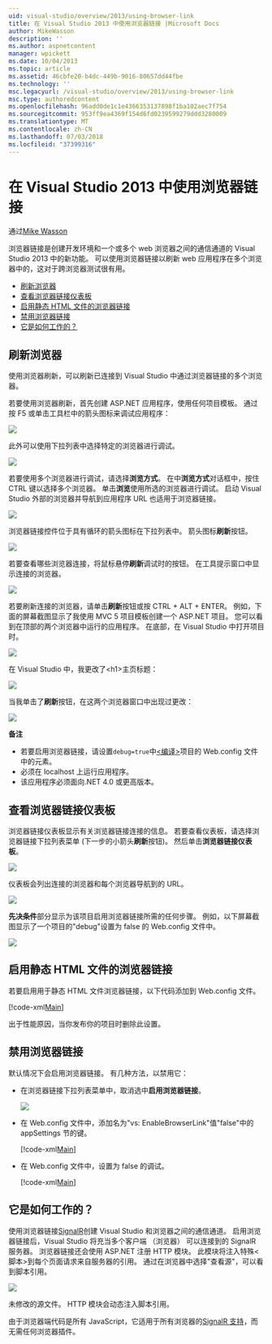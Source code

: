 ```yaml
---
uid: visual-studio/overview/2013/using-browser-link
title: 在 Visual Studio 2013 中使用浏览器链接 |Microsoft Docs
author: MikeWasson
description: ''
ms.author: aspnetcontent
manager: wpickett
ms.date: 10/04/2013
ms.topic: article
ms.assetid: 46cbfe20-b4dc-449b-9016-80657dd44fbe
ms.technology: ''
msc.legacyurl: /visual-studio/overview/2013/using-browser-link
msc.type: authoredcontent
ms.openlocfilehash: 96add0de1c1e4366353137898f1ba102aec7f754
ms.sourcegitcommit: 953ff9ea4369f154d6fd0239599279ddd3280009
ms.translationtype: MT
ms.contentlocale: zh-CN
ms.lasthandoff: 07/03/2018
ms.locfileid: "37399316"
---
```

<a name="using-browser-link-in-visual-studio-2013"></a>在 Visual Studio 2013 中使用浏览器链接
====================
通过[Mike Wasson](https://github.com/MikeWasson)

浏览器链接是创建开发环境和一个或多个 web 浏览器之间的通信通道的 Visual Studio 2013 中的新功能。 可以使用浏览器链接以刷新 web 应用程序在多个浏览器中的，这对于跨浏览器测试很有用。

- [刷新浏览器](#browser-refresh)
- [查看浏览器链接仪表板](#dashboard)
- [启用静态 HTML 文件的浏览器链接](#static-html)
- [禁用浏览器链接](#disabling)
- [它是如何工作的？](#how-it-works)

<a id="browser-refresh"></a>
## <a name="browser-refresh"></a>刷新浏览器

使用浏览器刷新，可以刷新已连接到 Visual Studio 中通过浏览器链接的多个浏览器。

若要使用浏览器刷新，首先创建 ASP.NET 应用程序，使用任何项目模板。 通过按 F5 或单击工具栏中的箭头图标来调试应用程序：

![](using-browser-link/_static/image1.png)

此外可以使用下拉列表中选择特定的浏览器进行调试。

![](using-browser-link/_static/image2.png)

若要使用多个浏览器进行调试，请选择**浏览方式**。 在中**浏览方式**对话框中，按住 CTRL 键以选择多个浏览器。 单击**浏览**使用所选的浏览器进行调试。 启动 Visual Studio 外部的浏览器并导航到应用程序 URL 也适用于浏览器链接。

![](using-browser-link/_static/image3.png)

浏览器链接控件位于具有循环的箭头图标在下拉列表中。 箭头图标**刷新**按钮。

![](using-browser-link/_static/image4.png)

若要查看哪些浏览器连接，将鼠标悬停**刷新**调试时的按钮。 在工具提示窗口中显示连接的浏览器。

![](using-browser-link/_static/image5.png)

若要刷新连接的浏览器，请单击**刷新**按钮或按 CTRL + ALT + ENTER。 例如，下面的屏幕截图显示了我使用 MVC 5 项目模板创建一个 ASP.NET 项目。 您可以看到在顶部的两个浏览器中运行的应用程序。 在底部，在 Visual Studio 中打开项目时。

![](using-browser-link/_static/image6.png)

在 Visual Studio 中，我更改了&lt;h1&gt;主页标题：

![](using-browser-link/_static/image7.png)

当我单击了**刷新**按钮，在这两个浏览器窗口中出现过更改：

![](using-browser-link/_static/image8.png)

**备注**

- 若要启用浏览器链接，请设置`debug=true`中[&lt;编译&gt;](https://msdn.microsoft.com/library/s10awwz0(v=vs.85).aspx)项目的 Web.config 文件中的元素。
- 必须在 localhost 上运行应用程序。
- 该应用程序必须面向.NET 4.0 或更高版本。

<a id="dashboard"></a>
## <a name="viewing-the-browser-link-dashboard"></a>查看浏览器链接仪表板

浏览器链接仪表板显示有关浏览器链接连接的信息。 若要查看仪表板，请选择浏览器链接下拉列表菜单 (下一步的小箭头**刷新**按钮)。 然后单击**浏览器链接仪表板**。

![](using-browser-link/_static/image9.png)

仪表板会列出连接的浏览器和每个浏览器导航到的 URL。

![](using-browser-link/_static/image10.png)

**先决条件**部分显示为该项目启用浏览器链接所需的任何步骤。 例如，以下屏幕截图显示了一个项目的"debug"设置为 false 的 Web.config 文件中。

![](using-browser-link/_static/image11.png)

<a id="static-html"></a>
## <a name="enabling-browser-link-for-static-html-files"></a>启用静态 HTML 文件的浏览器链接

若要启用用于静态 HTML 文件浏览器链接，以下代码添加到 Web.config 文件。

[!code-xml[Main](using-browser-link/samples/sample1.xml)]

出于性能原因，当你发布你的项目时删除此设置。

<a id="disabling"></a>
## <a name="disabling-browser-link"></a>禁用浏览器链接

默认情况下会启用浏览器链接。 有几种方法，以禁用它：

- 在浏览器链接下拉列表菜单中，取消选中**启用浏览器链接**。 

    ![](using-browser-link/_static/image12.png)
- 在 Web.config 文件中，添加名为"vs: EnableBrowserLink"值"false"中的 appSettings 节的键。 

    [!code-xml[Main](using-browser-link/samples/sample2.xml)]
- 在 Web.config 文件中，设置为 false 的调试。 

    [!code-xml[Main](using-browser-link/samples/sample3.xml)]

<a id="how-it-works"></a>
## <a name="how-does-it-work"></a>它是如何工作的？

使用浏览器链接[SignalR](../../../signalr/index.md)创建 Visual Studio 和浏览器之间的通信通道。 启用浏览器链接后，Visual Studio 将充当多个客户端 （浏览器） 可以连接到的 SignalR 服务器。 浏览器链接还会使用 ASP.NET 注册 HTTP 模块。 此模块将注入特殊&lt;脚本&gt;到每个页面请求来自服务器的引用。 通过在浏览器中选择"查看源"，可以看到脚本引用。

![](using-browser-link/_static/image13.png)

未修改的源文件。 HTTP 模块会动态注入脚本引用。

由于浏览器端代码是所有 JavaScript，它适用于所有浏览器的[SignalR 支持](../../../signalr/overview/getting-started/supported-platforms.md)，而无需任何浏览器插件。

